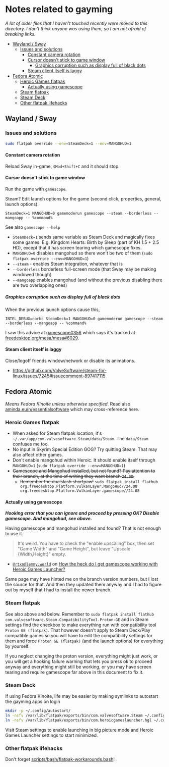 # Notes related to gayming

_A lot of older files that I haven't touched recently were moved to this
directory. I don't think anyone was using them, so I am not afraid of breaking
links._

<!-- editorconfig-checker-disable -->
<!-- prettier-ignore-start -->

<!-- START doctoc generated TOC please keep comment here to allow auto update -->
<!-- DON'T EDIT THIS SECTION, INSTEAD RE-RUN doctoc TO UPDATE -->

- [Wayland / Sway](#wayland--sway)
  - [Issues and solutions](#issues-and-solutions)
    - [Constant camera rotation](#constant-camera-rotation)
    - [Cursor doesn't stick to game window](#cursor-doesnt-stick-to-game-window)
      - [Graphics corruption such as display full of black dots](#graphics-corruption-such-as-display-full-of-black-dots)
    - [Steam client itself is laggy](#steam-client-itself-is-laggy)
- [Fedora Atomic](#fedora-atomic)
  - [Heroic Games flatpak](#heroic-games-flatpak)
    - [Actually using gamescope](#actually-using-gamescope)
  - [Steam flatpak](#steam-flatpak)
  - [Steam Deck](#steam-deck)
  - [Other flatpak lifehacks](#other-flatpak-lifehacks)

<!-- END doctoc generated TOC please keep comment here to allow auto update -->

<!-- prettier-ignore-end -->
<!-- editorconfig-checker-enable -->

## Wayland / Sway

### Issues and solutions

```bash
sudo flatpak override --env=SteamDeck=1 --env=MANGOHUD=1
```

#### Constant camera rotation

Reload Sway in-game, `$Mod+Shift+C` and it should stop.

#### Cursor doesn't stick to game window

Run the game with `gamescope`.

Steam? Edit launch options for the game (second click, properties, general,
launch options):

```
SteamDeck=1 MANGOHUD=0 gamemoderun gamescope --steam --borderless --mangoapp -- %command%
```

See also `gamescope --help`

- `SteamDeck=1` sends same variable as Steam Deck and magically fixes some
  games. E.g. Kingdom Hearts: Birth by Sleep (part of KH 1.5 + 2.5 HD), except
  that it has screen tearing which gamescope fixes.
- `MANGOHUD=0` disables mangohud so there won't be two of them
  (`sudo flatpak override --env=MANGOHUD=1`)
- `--steam` - enables Steam integration, whatever that is
- `--borderless` borderless full-screen mode (that Sway may be making windowed
  though)
- `--mangoapp` enables mangohud (and without the previous disabling there are
  two overlapping ones)

##### Graphics corruption such as display full of black dots

When the previous launch options cause this,

```
INTEL_DEBUG=norbc SteamDeck=1 MANGOHUD=0 gamemoderun gamescope --steam --borderless --mangoapp -- %command%
```

I saw this advice at
[gamescope#356](https://github.com/Plagman/gamescope/issues/356) which says
it's tracked at
[freedesktop.org/mesa/mesa#6029](https://gitlab.freedesktop.org/mesa/mesa/-/issues/6029).

#### Steam client itself is laggy

Close/logoff friends window/network or disable its animations.

- https://github.com/ValveSoftware/steam-for-linux/issues/7245#issuecomment-897417115

## Fedora Atomic

_Means Fedora Kinoite unless otherwise specified._ Read also
[aminda.eu/n/essentialsoftware](https://aminda.eu/n/essentialsoftware) which
may cross-reference here.

### Heroic Games flatpak

- When asked for Steam flatpak location, it's
  `~/.var/app/com.valvesoftware.Steam/data/Steam`. The `data/Steam` confuses
  me too.
- No input in Skyrim Special Edition GOG? Try quitting Steam. That may also
  affect other games.
- Don't enable mangohud within Heroic. It should enable itself through
  `MANGOHUD=1` (`sudo flatpak override --env=MANGOHUD=1`)
- <del>Gamescope and Mangohud installed, but not found? Pay attention to their
  branch, at the time of writing they want branch `24.08`.</del>
  - <del>Remember the dualslash shortpaw!</del>
    `sudo flatpak install flathub org.freedesktop.Platform.VulkanLayer.MangoHud//24.08 org.freedesktop.Platform.VulkanLayer.gamescope//24.08`

#### Actually using gamescope

**_Hooking error that you can ignore and proceed by pressing OK? Disable
gamescope. And mangohud, see above._**

Having gamescope and mangohud installed and found? That is not enough to use
it.

> It's weird. You have to check the "enable upscaling" box, then set "Game
> Width" and "Game Height", but leave "Upscale {Width,Height}" empty.

- [`@rtxn@lemmy.world`](https://lemmy.world/u/rtxn) on
  [How the heck do I get gamescope working with Heroic Games Launcher?](https://rimworld.gallery/m/linux_gaming@lemmy.world/t/2882/How-the-heck-do-I-get-gamescope-working-with-Heroic/comment/20433#entry-comment-20433)

Same page may have hinted me on the branch version numbers, but I lost the
source for that. And then they updated them anyway and I had to figure out by
myself that I had to install the newer branch.

### Steam flatpak

See also above and below. Remember to
`sudo flatpak install flathub com.valvesoftware.Steam.CompatibilityTool.Proton-GE`
and in Steam settings find the checkbox to make everything run with
compatibility tool `Proton GE (flatpak)`. That however doesn't apply to Steam
Deck/Play compatible games so you will have to edit the compatibility settings
for them and force `Proton GE (flatpak)` (and the launch options) for
everything by yourself.

If you neglect changing the proton version, everything might just work, or you
will get a hooking failure warning that lets you press ok to proceed anyway
and everything might still be working, or you may have screen tearing and
require gamescope far above in this document to fix it.

### Steam Deck

If using Fedora Kinoite, life may be easier by making symlinks to autostart
the gayming apps on login

```bash
mkdir -p ~/.config/autostart/
ln -nsfv /var/lib/flatpak/exports/bin/com.valvesoftware.Steam ~/.config/autostart/
ln -nsfv /var/lib/flatpak/exports/bin/com.heroicgameslauncher.hgl ~/.config/autostart/
```

Visit Steam settings to enable launching in big picture mode and Heroic Games
Launcher settings to start minimized.

### Other flatpak lifehacks

Don't forget
[scripts/bash/flatpak-workarounds.bash](https://gitea.blesmrt.net/mikaela/scripts/src/branch/master/bash/flatpak-workarounds.bash)!
